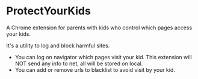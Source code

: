 # ProtectYourKids

A Chrome extension for parents with kids who control which pages access your kids. 

It's a utility to log and block harmful sites.

- You can log on navigator which pages visit your kid. This extension will NOT send any info to net, all will be stored on local.
- You can add or remove urls to blacklist to avoid visit by your kid.


